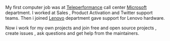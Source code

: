 My first computer job was at [Teleperformance](https://www.teleperformance.com/tr-tr/) call center [Microsoft](https://www.microsoft.com/tr-tr/) department. I worked at Sales , Product Activation and Twitter support teams. Then i joined [Lenovo](https://www.lenovo.com/tr/tr/) department gave support for Lenovo hardware.

Now i work for my own projects and join free and open source projects , create issues , ask questions and get help from the maintainers.